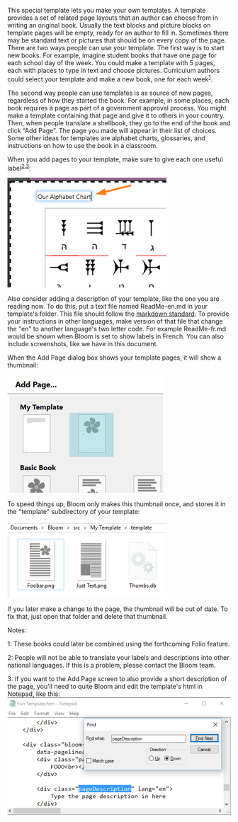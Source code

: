This special template lets you make your own templates. A template provides a set of related page layouts that an author can choose from in writing an original book. Usually the text blocks and picture blocks on template pages will be empty, ready for an author to fill in. Sometimes there may be standard text or pictures that should be on every copy of the page.
There are two ways people can use your template. The first way is to start new books. For example, imagine student books that have one page for each school day of the week. You could make a template with 5 pages, each with places to type in text and choose pictures. Curriculum authors could select your template and make a new book, one for each week<sup>[1](#note1)</sup>.

The second way people can use templates is as source of new pages, regardless of how they started the book. For example, in some places, each book requires a page as part of a government approval process. You might make a template containing that page and give it to others in your country. Then, when people translate a shellbook, they go to the end of the book and click “Add Page”. The page you made will appear in their list of choices. Some other ideas for templates are alphabet charts, glossaries, and instructions on how to use the book in a classroom.

When you add pages to your template, make sure to give each one useful label<sup>[2](#note2),[3](@note3)</sup>:

![custom label](customLabel.png)

 Also consider adding a description of your template, like the one you are reading now. To do this, put a text file named ReadMe-en.md in your template's folder. This file should follow the <a href="http://spec.commonmark.org/dingus/">markdown standard</a>. To provide your instructions in other languages, make version of that file that change the "en" to another language's two letter code. For example ReadMe-fr.md would be shown when Bloom is set to show labels in French. You can also include screenshots, like we have in this document.

When the Add Page dialog box shows your template pages, it will show a thumbnail:

![thumbnailInAddPage](thumbnailInAddPage.png)

To speed things up, Bloom only makes this thumbnail once, and stores it in the "template" subdirectory of your template:

![pageThumbnailFiles](pageThumbnailFiles.png)

 If you later make a change to the page, the thumbnail will be out of date. To fix that, just open that folder and delete that thumbnail.

Notes:

<a name="note1">1</a>: These books could later be combined using the forthcoming Folio feature.

<a name="note2">2</a>: People will not be able to translate your labels and descriptions into other national languages. If this is a problem, please contact the Bloom team.

<a name="note3">3</a>: If you want to the Add Page screen to also provide a short description of the page, you'll need to quite Bloom and edit the template's html in Notepad, like this: ![page description](pageDescription.png)
